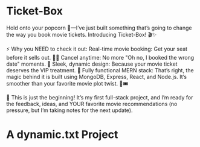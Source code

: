 # Ticket-Box
Hold onto your popcorn 🍿—I’ve just built something that’s going to change the way you book movie tickets. Introducing Ticket-Box! 🎬✨

⚡ Why you NEED to check it out:
Real-time movie booking: Get your seat before it sells out. 🏃💨
Cancel anytime: No more "Oh no, I booked the wrong date" moments. 🙈
Sleek, dynamic design: Because your movie ticket deserves the VIP treatment. 👑
Fully functional MERN stack: That’s right, the magic behind it is built using MongoDB, Express, React, and Node.js. It’s smoother than your favorite movie plot twist. 🎥🎟️

👀 This is just the beginning! It’s my first full-stack project, and I’m ready for the feedback, ideas, and YOUR favorite movie recommendations (no pressure, but I’m taking notes for the next update).

# A dynamic.txt Project

